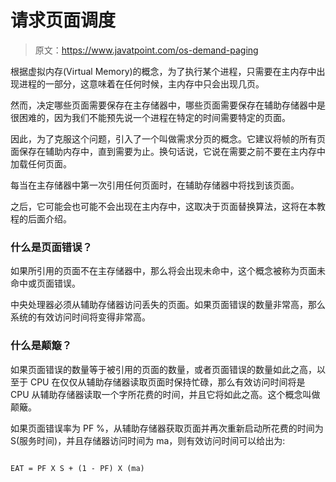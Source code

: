 # 请求页面调度

> 原文：<https://www.javatpoint.com/os-demand-paging>

根据虚拟内存(Virtual Memory)的概念，为了执行某个进程，只需要在主内存中出现进程的一部分，这意味着在任何时候，主内存中只会出现几页。

然而，决定哪些页面需要保存在主存储器中，哪些页面需要保存在辅助存储器中是很困难的，因为我们不能预先说一个进程在特定的时间需要特定的页面。

因此，为了克服这个问题，引入了一个叫做需求分页的概念。它建议将帧的所有页面保存在辅助内存中，直到需要为止。换句话说，它说在需要之前不要在主内存中加载任何页面。

每当在主存储器中第一次引用任何页面时，在辅助存储器中将找到该页面。

之后，它可能会也可能不会出现在主内存中，这取决于页面替换算法，这将在本教程的后面介绍。

### 什么是页面错误？

如果所引用的页面不在主存储器中，那么将会出现未命中，这个概念被称为页面未命中或页面错误。

中央处理器必须从辅助存储器访问丢失的页面。如果页面错误的数量非常高，那么系统的有效访问时间将变得非常高。

### 什么是颠簸？

如果页面错误的数量等于被引用的页面的数量，或者页面错误的数量如此之高，以至于 CPU 在仅仅从辅助存储器读取页面时保持忙碌，那么有效访问时间将是 CPU 从辅助存储器读取一个字所花费的时间，并且它将如此之高。这个概念叫做颠簸。

如果页面错误率为 PF %，从辅助存储器获取页面并再次重新启动所花费的时间为 S(服务时间)，并且存储器访问时间为 ma，则有效访问时间可以给出为:

```

EAT = PF X S + (1 - PF) X (ma) 

```